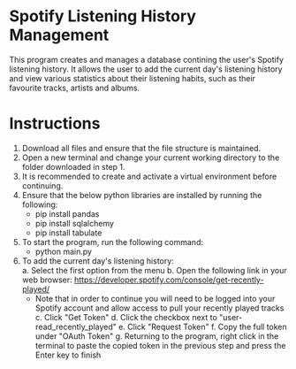 # Spotify Listening History Management
This program creates and manages a database contining the user's Spotify listening history. It allows the user to add the current day's listening history and view various statistics about their listening habits, such as their favourite tracks, artists and albums.

# Instructions
1. Download all files and ensure that the file structure is maintained.
2. Open a new terminal and change your current working directory to the folder downloaded in step 1.
3. It is recommended to create and activate a virtual environment before continuing.
3. Ensure that the below python libraries are installed by running the following:
   * pip install pandas
   * pip install sqlalchemy
   * pip install tabulate
4. To start the program, run the following command:
   * python main.py
5. To add the current day's listening history:
   <br />a. Select the first option from the menu
   b. Open the following link in your web browser: https://developer.spotify.com/console/get-recently-played/
      * Note that in order to continue you will need to be logged into your Spotify account and allow access to pull your recently played tracks
   c. Click "Get Token"
   d. Click the checkbox next to "user-read_recently_played"
   e. Click "Request Token"
   f. Copy the full token under "OAuth Token"
   g. Returning to the program, right click in the terminal to paste the copied token in the previous step and press the Enter key to finish

